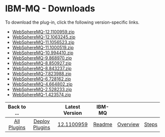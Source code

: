 
# IBM-MQ - Downloads

To download the plug-in, click the following version-specific links.
- [WebSphereMQ-12.1100959.zip](https://raw.githubusercontent.com/UrbanCode/IBM-UCD-PLUGINS/main/files/WebSphereMQ/WebSphereMQ-12.1100959.zip)
- [WebSphereMQ-12.1063245.zip](https://raw.githubusercontent.com/UrbanCode/IBM-UCD-PLUGINS/main/files/WebSphereMQ/WebSphereMQ-12.1063245.zip)
- [WebSphereMQ-11.1056523.zip](https://raw.githubusercontent.com/UrbanCode/IBM-UCD-PLUGINS/main/files/WebSphereMQ/WebSphereMQ-11.1056523.zip)
- [WebSphereMQ-11.1000519.zip](https://raw.githubusercontent.com/UrbanCode/IBM-UCD-PLUGINS/main/files/WebSphereMQ/WebSphereMQ-11.1000519.zip)
- [WebSphereMQ-10.994410.zip](https://raw.githubusercontent.com/UrbanCode/IBM-UCD-PLUGINS/main/files/WebSphereMQ/WebSphereMQ-10.994410.zip)
- [WebSphereMQ-9.868970.zip](https://raw.githubusercontent.com/UrbanCode/IBM-UCD-PLUGINS/main/files/WebSphereMQ/WebSphereMQ-9.868970.zip)
- [WebSphereMQ-8.850927.zip](https://raw.githubusercontent.com/UrbanCode/IBM-UCD-PLUGINS/main/files/WebSphereMQ/WebSphereMQ-8.850927.zip)
- [WebSphereMQ-8.843237.zip](https://raw.githubusercontent.com/UrbanCode/IBM-UCD-PLUGINS/main/files/WebSphereMQ/WebSphereMQ-8.843237.zip)
- [WebSphereMQ-7.823988.zip](https://raw.githubusercontent.com/UrbanCode/IBM-UCD-PLUGINS/main/files/WebSphereMQ/WebSphereMQ-7.823988.zip)
- [WebSphereMQ-6.728162.zip](https://raw.githubusercontent.com/UrbanCode/IBM-UCD-PLUGINS/main/files/WebSphereMQ/WebSphereMQ-6.728162.zip)
- [WebSphereMQ-4.664802.zip](https://raw.githubusercontent.com/UrbanCode/IBM-UCD-PLUGINS/main/files/WebSphereMQ/WebSphereMQ-4.664802.zip)
- [WebSphereMQ-2.528233.zip](https://raw.githubusercontent.com/UrbanCode/IBM-UCD-PLUGINS/main/files/WebSphereMQ/WebSphereMQ-2.528233.zip)
- [WebSphereMQ-1.423574.zip](https://raw.githubusercontent.com/UrbanCode/IBM-UCD-PLUGINS/main/files/WebSphereMQ/WebSphereMQ-1.423574.zip)

|Back to ...||Latest Version|IBM-MQ |||
| :---: | :---: | :---: | :---: | :---: | :---: |
|[All Plugins](../../index.md)|[Deploy Plugins](../README.md)|[12.1100959](https://raw.githubusercontent.com/UrbanCode/IBM-UCD-PLUGINS/main/files/WebSphereMQ/WebSphereMQ-12.1100959.zip)|[Readme](README.md)|[Overview](overview.md)|[Steps](steps.md)|
